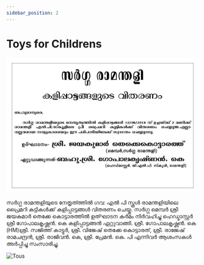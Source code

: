 ```yaml
---
sidebar_position: 2
---
```

# Toys for Childrens
![Toys](/img/toys.jpg)

സർഗ്ഗ രാമന്തളിയുടെ നേതൃത്ത്തിൽ ഗവ: എൽ പി സ്കൂൾ രാമന്തളിയിലെ പ്രൈമറി കുട്ടികൾക്ക് കളിപ്പാട്ടങ്ങൾ വിതരണം ചെയ്തു. 
സർഗ്ഗ മെമ്പർ ശ്രീ ജയകുമാർ  തെക്കേ കൊട്ടാരത്തിൽ ഉത്ഘാടന കർമം നിർവഹിച്ചു  ഹെഡ്മാസ്റ്റർ ശ്രീ ഗോപാലകൃഷ്ണൻ. കെ കളിപ്പാട്ടങ്ങൻ ഏറ്റുവാങ്ങി. 
ശ്രീ. ഗോപാലകൃഷ്ണൻ. കെ (HM)ശ്രീ. സജിത്ത് കാട്ടുർ, ശ്രീ. വിജേഷ് തെക്കേ കൊട്ടാരത്, ശ്രീ. രാജേഷ് രാമചന്ദ്രൻ, ശ്രീ. രാജിവൻ. കെ, ശ്രീ. പ്രേമൻ. കെ. പി എന്നിവർ ആശംസകൾ അർപ്പിച്ചു സംസാരിച്ചു.

![Tous](/img/2018/toys/1.jpg)